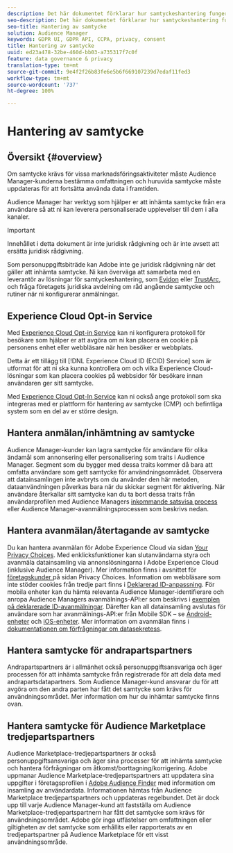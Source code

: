 ```yaml
---
description: Det här dokumentet förklarar hur samtyckeshantering fungerar i Audience Manager.
seo-description: Det här dokumentet förklarar hur samtyckeshantering fungerar i Audience Manager.
seo-title: Hantering av samtycke
solution: Audience Manager
keywords: GDPR UI, GDPR API, CCPA, privacy, consent
title: Hantering av samtycke
uuid: ed23a478-32be-460d-bb03-a735317f7c0f
feature: data governance & privacy
translation-type: tm+mt
source-git-commit: 9e4f2f26b83fe6e5b6f669107239d7edaf11fed3
workflow-type: tm+mt
source-wordcount: '737'
ht-degree: 100%

---
```



# Hantering av samtycke

## Översikt {#overview}

Om samtycke krävs för vissa marknadsföringsaktiviteter måste Audience Manager-kunderna bestämma omfattningen och huruvida samtycke måste uppdateras för att fortsätta använda data i framtiden.

Audience Manager har verktyg som hjälper er att inhämta samtycke från era användare så att ni kan leverera personaliserade upplevelser till dem i alla kanaler.

>[!IMPORTANT]
>
> Innehållet i detta dokument är inte juridisk rådgivning och är inte avsett att ersätta juridisk rådgivning.
>
> Som personuppgiftsbiträde kan Adobe inte ge juridisk rådgivning när det gäller att inhämta samtycke. Ni kan överväga att samarbeta med en leverantör av lösningar för samtyckeshantering, som [Evidon](https://theblog.adobe.com/evidon-builds-gdpr-universal-consent-integration-with-launch-by-adobe/) eller [TrustArc](https://theblog.adobe.com/trustarc-builds-consent-integration-launch-adobe/), och fråga företagets juridiska avdelning om råd angående samtycke och rutiner när ni konfigurerar anmälningar.

## Experience Cloud Opt-in Service

Med [Experience Cloud Opt-in Service](https://docs.adobe.com/content/help/sv-SE/id-service/using/implementation/opt-in-service/optin-overview.html) kan ni konfigurera protokoll för besökare som hjälper er att avgöra om ni kan placera en cookie på personens enhet eller webbläsare när hen besöker er webbplats.

Detta är ett tillägg till [!DNL Experience Cloud ID (ECID) Service] som är utformat för att ni ska kunna kontrollera om och vilka Experience Cloud-lösningar som kan placera cookies på webbsidor för besökare innan användaren ger sitt samtycke.

Med [Experience Cloud Opt-In Service](https://docs.adobe.com/content/help/en/id-service/using/implementation/opt-in-service/optin-overview.html) kan ni också ange protokoll som ska integreras med er plattform för hantering av samtycke (CMP) och befintliga system som en del av er större design.

## Hantera anmälan/inhämtning av samtycke

Audience Manager-kunder kan lagra samtycke för användare för olika ändamål som annonsering eller personalisering som traits i Audience Manager. Segment som du bygger med dessa traits kommer då bara att omfatta användare som gett samtycke för användningsområdet. Observera att datainsamlingen inte avbryts om du använder den här metoden, dataanvändningen påverkas bara när du skickar segment för aktivering. När användare återkallar sitt samtycke kan du ta bort dessa traits från användarprofilen med Audience Managers [inkommande satsvisa process](../../integration/sending-audience-data/batch-data-transfer-explained/inbound-file-contents.md) eller Audience Manager-avanmälningsprocessen som beskrivs nedan.

## Hantera avanmälan/återtagande av samtycke

Du kan hantera avanmälan för Adobe Experience Cloud via sidan [Your Privacy Choices](https://www.adobe.com/se/privacy/opt-out.html#customeruse). Med enklicksfunktioner kan slutanvändarna styra och avanmäla datainsamling via annonslösningarna i Adobe Experience Cloud (inklusive Audience Manager). Mer information finns i avsnittet för [företagskunder ](https://www.adobe.com/privacy/opt-out.html#customeruse) på sidan Privacy Choices. Information om webbläsare som inte stöder cookies från tredje part finns i [Deklarerad ID-anpassning](../../features/declared-ids.md#declared-id-targeting). För mobila enheter kan du hämta relevanta Audience Manager-identifierare och anropa Audience Managers avanmälnings-API:er som beskrivs i [exemplen på deklarerade ID-avanmälningar](../../features/declared-ids.md#opt-out-examples). Därefter kan all datainsamling avslutas för användare som har avanmälnings-API:er från Mobile SDK – se [Android-enheter](https://docs.adobe.com/content/help/sv-SE/mobile-services/android/gdpr-privacy-android/privacy.html) och [iOS-enheter](https://docs.adobe.com/content/help/sv-SE/mobile-services/ios/privacy-gdpr-ios/privacy.html). Mer information om avanmälan finns i [dokumentationen om förfrågningar om datasekretess](../../overview/data-security-and-privacy/data-privacy-requests.md).

## Hantera samtycke för andrapartspartners

Andrapartspartners är i allmänhet också personuppgiftsansvariga och äger processen för att inhämta samtycke från registrerade för att dela data med andrapartsdatapartners. Som Audience Manager-kund ansvarar du för att avgöra om den andra parten har fått det samtycke som krävs för användningsområdet. Mer information om hur du inhämtar samtycke finns ovan.

## Hantera samtycke för Audience Marketplace tredjepartspartners

Audience Marketplace-tredjepartspartners är också personuppgiftsansvariga och äger sina processer för att inhämta samtycke och hantera förfrågningar om åtkomst/borttagning/korrigering. Adobe uppmanar Audience Marketplace-tredjepartspartners att uppdatera sina uppgifter i företagsprofilen i [Adobe Audience Finder](https://www.adobe-audience-finder.com/) med information om insamling av användardata. Informationen hämtas från Audience Marketplace tredjepartspartners och uppdateras regelbundet. Det är dock upp till varje Audience Manager-kund att fastställa om Audience Marketplace-tredjepartspartnern har fått det samtycke som krävs för användningsområdet. Adobe gör inga utfästelser om omfattningen eller giltigheten av det samtycke som erhållits eller rapporterats av en tredjepartspartner på Audience Marketplace för ett visst användningsområde.
